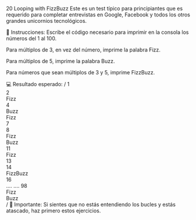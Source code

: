 20 Looping with FizzBuzz
Este es un test típico para principiantes que es requerido para completar entrevistas en Google, Facebook y todos los otros grandes unicornios tecnológicos.

📝 Instrucciones:
Escribe el código necesario para imprimir en la consola los números del 1 al 100.

Para múltiplos de 3, en vez del número, imprime la palabra Fizz.

Para múltiplos de 5, imprime la palabra Buzz.

Para números que sean múltiplos de 3 y 5, imprime FizzBuzz.

💻 Resultado esperado:
/
1  
2  
Fizz  
4  
Buzz  
Fizz  
7  
8  
Fizz  
Buzz  
11  
Fizz  
13  
14  
FizzBuzz  
16  
....
....
98  
Fizz  
Buzz  
/
🔎 Importante:
Si sientes que no estás entendiendo los bucles y estás atascado, haz primero estos ejercicios.